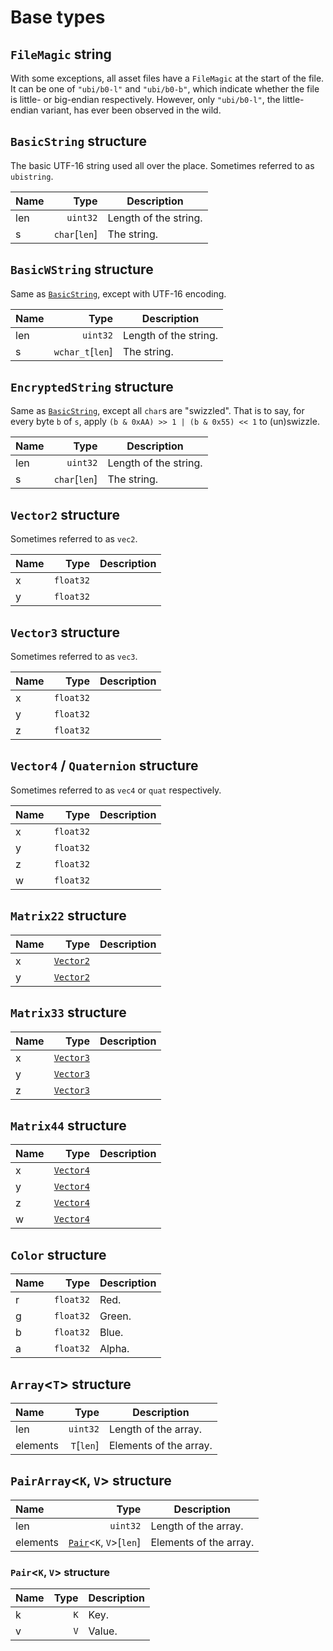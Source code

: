 # Base types

## `FileMagic` string

With some exceptions, all asset files have a `FileMagic` at the start of the file. It can be one of `"ubi/b0-l"` and `"ubi/b0-b"`, which indicate whether the file is little- or big-endian respectively. However, only `"ubi/b0-l"`, the little-endian variant, has ever been observed in the wild.

## `BasicString` structure

The basic UTF-16 string used all over the place. Sometimes referred to as `ubistring`.

| Name | Type | Description |
| :-- | --: | --- |
| len | `uint32` | Length of the string. |
| s | `char`\[`len`\] | The string. |

## `BasicWString` structure

Same as [`BasicString`](#basicstring-structure), except with UTF-16 encoding.

| Name | Type | Description |
| :-- | --: | --- |
| len | `uint32` | Length of the string. |
| s | `wchar_t`\[`len`\] | The string. |

## `EncryptedString` structure

Same as [`BasicString`](#basicstring-structure), except all `char`s are "swizzled". That is to say, for every byte `b` of `s`, apply `(b & 0xAA) >> 1 | (b & 0x55) << 1` to (un)swizzle.

| Name | Type | Description |
| :-- | --: | --- |
| len | `uint32` | Length of the string. |
| s | `char`\[`len`\] | The string. |

## `Vector2` structure

Sometimes referred to as `vec2`.

| Name | Type | Description |
| :-- | --: | --- |
| x | `float32` |  |
| y | `float32` |  |

## `Vector3` structure

Sometimes referred to as `vec3`.

| Name | Type | Description |
| :-- | --: | --- |
| x | `float32` |  |
| y | `float32` |  |
| z | `float32` |  |

## `Vector4` / `Quaternion` structure

Sometimes referred to as `vec4` or `quat` respectively.

| Name | Type | Description |
| :-- | --: | --- |
| x | `float32` |  |
| y | `float32` |  |
| z | `float32` |  |
| w | `float32` |  |

## `Matrix22` structure

| Name | Type | Description |
| :-- | --: | --- |
| x | [`Vector2`](#vector2-structure) |  |
| y | [`Vector2`](#vector2-structure) |  |

## `Matrix33` structure

| Name | Type | Description |
| :-- | --: | --- |
| x | [`Vector3`](#vector3-structure) |  |
| y | [`Vector3`](#vector3-structure) |  |
| z | [`Vector3`](#vector3-structure) |  |

## `Matrix44` structure

| Name | Type | Description |
| :-- | --: | --- |
| x | [`Vector4`](#vector4-quaternion-structure) |  |
| y | [`Vector4`](#vector4-quaternion-structure) |  |
| z | [`Vector4`](#vector4-quaternion-structure) |  |
| w | [`Vector4`](#vector4-quaternion-structure) |  |

## `Color` structure

| Name | Type | Description |
| :-- | --: | --- |
| r | `float32` | Red. |
| g | `float32` | Green. |
| b | `float32` | Blue. |
| a | `float32` | Alpha. |

## `Array`<`T`> structure

| Name | Type | Description |
| :-- | --: | --- |
| len | `uint32` | Length of the array. |
| elements | `T`\[`len`\] | Elements of the array. |

## `PairArray`<`K`, `V`> structure

| Name | Type | Description |
| :-- | --: | --- |
| len | `uint32` | Length of the array. |
| elements | [`Pair`](#pairk-v-structure)<`K`, `V`>\[`len`\] | Elements of the array. |

### `Pair`<`K`, `V`> structure

| Name | Type | Description |
| :-- | --: | --- |
| k | `K` | Key. |
| v | `V` | Value. |
